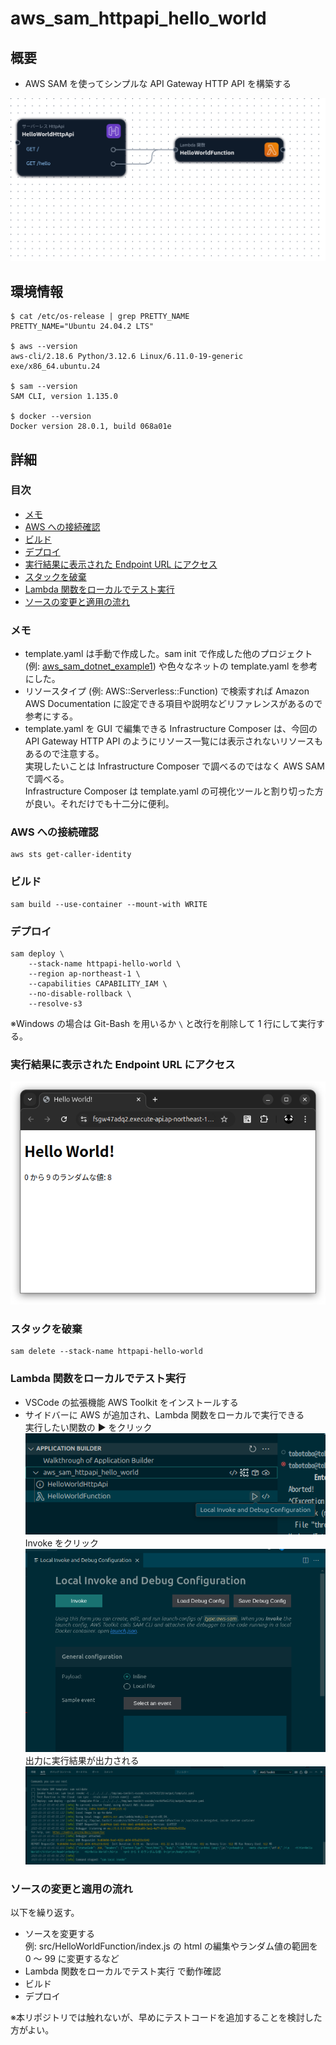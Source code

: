 # aws_sam_httpapi_hello_world

## 概要
* AWS SAM を使ってシンプルな API Gateway HTTP API を構築する

![alt text](docs/images/infrastructure-composer-template.yaml.png)

## 環境情報
```
$ cat /etc/os-release | grep PRETTY_NAME
PRETTY_NAME="Ubuntu 24.04.2 LTS"

$ aws --version
aws-cli/2.18.6 Python/3.12.6 Linux/6.11.0-19-generic exe/x86_64.ubuntu.24

$ sam --version
SAM CLI, version 1.135.0

$ docker --version
Docker version 28.0.1, build 068a01e
```

## 詳細

### 目次
* [メモ](#メモ)
* [AWS への接続確認](#aws-への接続確認)
* [ビルド](#ビルド)
* [デプロイ](#デプロイ)
* [実行結果に表示された Endpoint URL にアクセス](#実行結果に表示された-endpoint-url-にアクセス)
* [スタックを破棄](#スタックを破棄)
* [Lambda 関数をローカルでテスト実行](#lambda-関数をローカルでテスト実行)
* [ソースの変更と適用の流れ](#ソースの変更と適用の流れ)

### メモ
* template.yaml は手動で作成した。sam init で作成した他のプロジェクト (例: [aws_sam_dotnet_example1](https://github.com/Tobotobo/aws_sam_dotnet_example1)) や色々なネットの template.yaml を参考にした。
* リソースタイプ (例: AWS::Serverless::Function) で検索すれば Amazon AWS Documentation に設定できる項目や説明などリファレンスがあるので参考にする。
* template.yaml を GUI で編集できる Infrastructure Composer は、今回の API Gateway HTTP API のようにリソース一覧には表示されないリソースもあるので注意する。  
  実現したいことは Infrastructure Composer で調べるのではなく AWS SAM で調べる。  
  Infrastructure Composer は template.yaml の可視化ツールと割り切った方が良い。それだけでも十二分に便利。

### AWS への接続確認
```
aws sts get-caller-identity
```

### ビルド
```
sam build --use-container --mount-with WRITE
```

### デプロイ
```
sam deploy \
    --stack-name httpapi-hello-world \
    --region ap-northeast-1 \
    --capabilities CAPABILITY_IAM \
    --no-disable-rollback \
    --resolve-s3
```
※Windows の場合は Git-Bash を用いるか `\` と改行を削除して 1 行にして実行する。

### 実行結果に表示された Endpoint URL にアクセス
![alt text](docs/images/image.png)

### スタックを破棄
```
sam delete --stack-name httpapi-hello-world
```

### Lambda 関数をローカルでテスト実行
* VSCode の拡張機能 AWS Toolkit をインストールする
* サイドバーに AWS が追加され、Lambda 関数をローカルで実行できる  
    実行したい関数の ▶ をクリック
    ![alt text](docs/images/image-1.png)  
    Invoke をクリック  
    ![alt text](docs/images/image-2.png)  
    出力に実行結果が出力される
    ![alt text](docs/images/image-3.png)

### ソースの変更と適用の流れ
以下を繰り返す。
* ソースを変更する  
  例: src/HelloWorldFunction/index.js の html の編集やランダム値の範囲を 0 〜 99 に変更するなど
* Lambda 関数をローカルでテスト実行 で動作確認
* ビルド
* デプロイ

※本リポジトリでは触れないが、早めにテストコードを追加することを検討した方がよい。